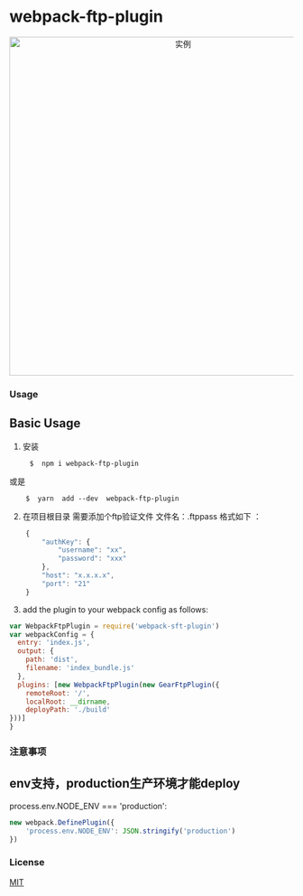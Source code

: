 

# webpack-ftp-plugin


<p align="center"><img width="600px" src="http://owzieh3tb.bkt.clouddn.com/ftp-plugin.png" alt="实例"></p>

### Usage


Basic Usage
-----------
1. 安装

```
     $  npm i webpack-ftp-plugin
```
或是
```
    $  yarn  add --dev  webpack-ftp-plugin
```

2. 在项目根目录 需要添加个ftp验证文件 文件名：.ftppass
  格式如下 ：
```javascript
    {
        "authKey": {
            "username": "xx",
            "password": "xxx"
        },
        "host": "x.x.x.x",
        "port": "21"
    }
```

3. add the plugin to your webpack config as follows:

```javascript
var WebpackFtpPlugin = require('webpack-sft-plugin')
var webpackConfig = {
  entry: 'index.js',
  output: {
    path: 'dist',
    filename: 'index_bundle.js'
  },
  plugins: [new WebpackFtpPlugin(new GearFtpPlugin({
    remoteRoot: '/',
    localRoot: __dirname,
    deployPath: './build'
}))]
}
```

### 注意事项
 
 env支持，production生产环境才能deploy
-----------
process.env.NODE_ENV === 'production':


```javascript
new webpack.DefinePlugin({
    'process.env.NODE_ENV': JSON.stringify('production')
})
```

### License

[MIT](http://opensource.org/licenses/MIT)